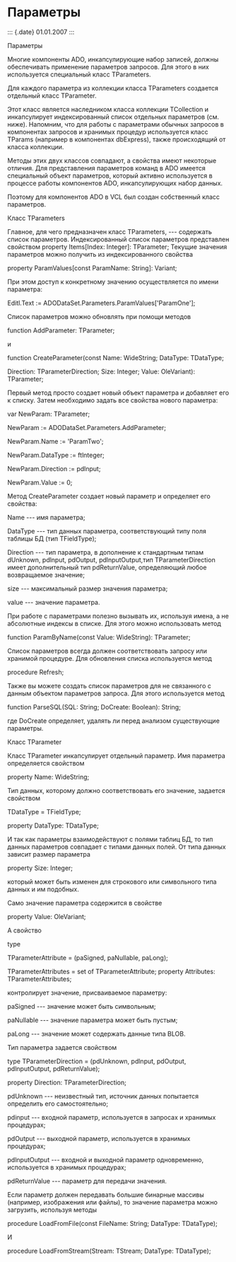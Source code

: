 Параметры
=========

::: {.date}
01.01.2007
:::

Параметры

Многие компоненты ADO, инкапсулирующие набор записей, должны
обеспечивать применение параметров запросов. Для этого в них
используется специальный класс TParameters.

Для каждого параметра из коллекции класса TParameters создается
отдельный класс TParameter.

Этот класс является наследником класса коллекции TCollection и
инкапсулирует индексированный список отдельных параметров (см. ниже).
Напомним, что для работы с параметрами обычных запросов в компонентах
запросов и хранимых процедур используется класс TParams (например в
компонентах dbExpress), также происходящий от класса коллекции.

Методы этих двух классов совпадают, а свойства имеют некоторые отличия.
Для представления параметров команд в ADO имеется специальный объект
параметров, который активно используется в процессе работы компонентов
АDO, инкапсулирующих набор данных.

Поэтому для компонентов ADO в VCL был создан собственный класс
параметров.

Класс TParameters

Главное, для чего предназначен класс TParameters, --- содержать список
параметров. Индексированный список параметров представлен свойством
property Items\[Index: Integer\]: TParameter; Текущие значения
параметров можно получить из индексированного свойства

property ParamValues\[const ParamName: String\]: Variant;

При этом доступ к конкретному значению осуществляется по имени
параметра:

Editl.Text := ADODataSet.Parameters.ParamValues\[\'ParamOne\'\];

Список параметров можно обновлять при помощи методов

function AddParameter: TParameter;

и

function CreateParameter(const Name: WideString; DataType: TDataType;

Direction: TParameterDirection; Size: Integer; Value: OleVariant):
TParameter;

Первый метод просто создает новый объект параметра и добавляет его к
списку. Затем необходимо задать все свойства нового параметра:

var NewParam: TParameter;

NewParam := ADODataSet.Parameters.AddParameter;

NewParam.Name := \'ParamTwo\';

NewParam.DataType := ftlnteger; 

NewParam.Direction := pdlnput;

NewParam.Value := 0;

Метод CreateParameter создает новый параметр и определяет его свойства: 

Name --- имя параметра;

DataType --- тип данных параметра, соответствующий типу поля таблицы БД
(тип TFieldType);

Direction --- тип параметра, в дополнение к стандартным типам dUnknown,
pdlnput, pdOutput, pdlnputOutput,тип TParameterDirection имеет
дополнительный тип pdReturnValue, определяющий любое возвращаемое
значение;

size --- максимальный размер значения параметра; 

value --- значение параметра.

При работе с параметрами полезно вызывать их, используя имена, а не
абсолютные индексы в списке. Для этого можно использовать метод

function ParamByName(const Value: WideString): TParameter;

Список параметров всегда должен соответствовать запросу или хранимой
процедуре. Для обновления списка используется метод

procedure Refresh;

Также вы можете создать список параметров для не связанного с данным
объектом параметров запроса. Для этого используется метод

function ParseSQL(SQL: String; DoCreate: Boolean): String;

где DoCreate определяет, удалять ли перед анализом существующие
параметры.

Класс TParameter

Класс TParameter инкапсулирует отдельный параметр. Имя параметра
определяется свойством

property Name: WideString;

Тип данных, которому должно соответствовать его значение, задается
свойством

TDataType = TFieldType;

property DataType: TDataType;

И так как параметры взаимодействуют с полями таблиц БД, то тип данных
параметров совпадает с типами данных полей. От типа данных зависит
размер параметра

property Size: Integer;

который может быть изменен для строкового или символьного типа данных и
им подобных.

Само значение параметра содержится в свойстве

property Value: OleVariant; 

А свойство

type

TParameterAttribute = (paSigned, paNullable, paLong);

TParameterAttributes = set of TParameterAttribute; property Attributes:
TParameterAttributes;

контролирует значение, присваиваемое параметру:

paSigned --- значение может быть символьным;

paNullable --- значение параметра может быть пустым;

paLong --- значение может содержать данные типа BLOB.

Тип параметра задается свойством

type TParameterDirection = (pdUnknown, pdlnput, pdOutput, pdlnputOutput,
pdReturnValue);

property Direction: TParameterDirection;

pdUnknown --- неизвестный тип, источник данных попытается определить его
самостоятельно;

pdinput --- входной параметр, используется в запросах и хранимых
процедурах;

pdOutput --- выходной параметр, используется в хранимых процедурах;

pdlnputOutput --- входной и выходной параметр одновременно, используется
в хранимых процедурах;

pdReturnValue --- параметр для передачи значения.

Если параметр должен передавать большие бинарные массивы (например,
изображения или файлы), то значение параметра можно загрузить, используя
методы

procedure LoadFromFile(const FileName: String; DataType: TDataType);

И

procedure LoadFromStream(Stream: TStream; DataType: TDataType);
